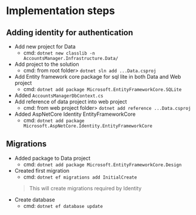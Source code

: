 # Implementation steps

## Adding identity for authentication

- Add new project for Data
  - cmd: `dotnet new classlib -n AccountsManager.Infrastructure.Data/`
- Add project to the solution
  - cmd: from root folder> `dotnet sln add ...Data.csproj`
- Add Entity framework core package for sql lite in both Data and Web project
  - cmd: `dotnet add package Microsoft.EntityFrameworkCore.SQLite`
- Added `AccountsManagerDbContext.cs`
- Add reference of data project into web project
  - cmd: from web project folder> `dotnet add reference ...Data.csproj`
- Added AspNetCore Identity EntityFrameworkCore
  - cmd: `dotnet add package Microsoft.AspNetCore.Identity.EntityFrameworkCore`

## Migrations

- Added package to Data project
  - cmd: `dotnet add package Microsoft.EntityFrameworkCore.Design`
- Created first migration
  - cmd: `dotnet ef migrations add InitialCreate`
  > This will create migrations required by Identity
- Create database
  - cmd: `dotnet ef database update`
  